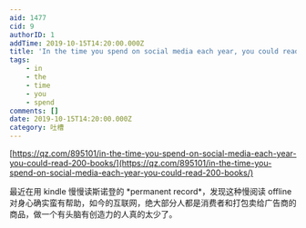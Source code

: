 ```yaml
---
aid: 1477
cid: 9
authorID: 1
addTime: 2019-10-15T14:20:00.000Z
title: 'In the time you spend on social media each year, you could read 200 books'
tags:
    - in
    - the
    - time
    - you
    - spend
comments: []
date: 2019-10-15T14:20:00.000Z
category: 吐槽
---
```


[https://qz.com/895101/in-the-time-you-spend-on-social-media-each-year-you-could-read-200-books/](https://qz.com/895101/in-the-time-you-spend-on-social-media-each-year-you-could-read-200-books/)

最近在用 kindle 慢慢读斯诺登的 \*permanent record\*，发现这种慢阅读 offline 对身心确实蛮有帮助，如今的互联网，绝大部分人都是消费者和打包卖给广告商的商品，做一个有头脑有创造力的人真的太少了。
